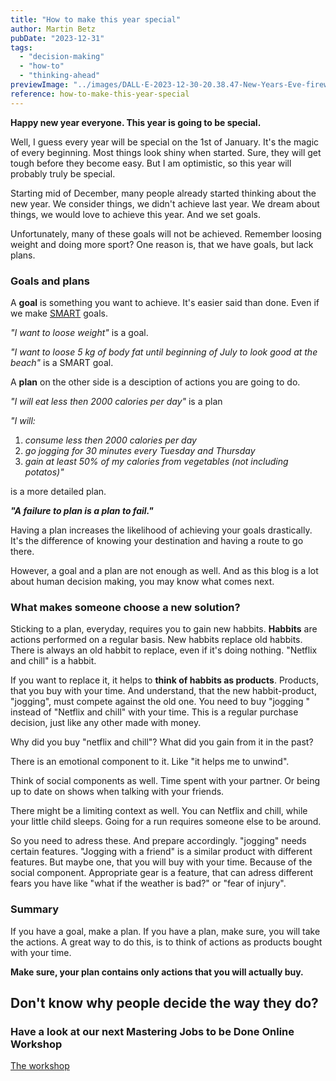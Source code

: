```yaml
---
title: "How to make this year special"
author: Martin Betz
pubDate: "2023-12-31"
tags:
  - "decision-making"
  - "how-to"
  - "thinking-ahead"
previewImage: "../images/DALL·E-2023-12-30-20.38.47-New-Years-Eve-fireworks-over-the-city-of-Bonn-Germany-viewed-from-the-Drachenfels.-The-image-is-in-a-watercolor-and-geometric-style-featuring-colo.png"
reference: how-to-make-this-year-special
---
```


**Happy new year everyone. This year is going to be special.**

Well, I guess every year will be special on the 1st of January. It's the magic of every beginning. Most things look shiny when started. Sure, they will get tough before they become easy. But I am optimistic, so this year will probably truly be special.

Starting mid of December, many people already started thinking about the new year. We consider things, we didn't achieve last year. We dream about things, we would love to achieve this year. And we set goals.

Unfortunately, many of these goals will not be achieved. Remember loosing weight and doing more sport? One reason is, that we have goals, but lack plans.

### Goals and plans

A **goal** is something you want to achieve. It's easier said than done. Even if we make [SMART](https://de.wikipedia.org/wiki/SMART_(Projektmanagement)) goals.

_"I want to loose weight"_ is a goal.

_"I want to loose 5 kg of body fat until beginning of July to look good at the beach"_ is a SMART goal.

A **plan** on the other side is a desciption of actions you are going to do.

_"I will eat less then 2000 calories per day"_ is a plan

_"I will:_

1. _consume less then 2000 calories per day_
2. _go jogging for 30 minutes every Tuesday and Thursday_
3. _gain at least 50% of my calories from vegetables (not including potatos)"_

is a more detailed plan.

**_"A failure to plan is a plan to fail."_**

Having a plan increases the likelihood of achieving your goals drastically. It's the difference of knowing your destination and having a route to go there.

However, a goal and a plan are not enough as well. And as this blog is a lot about human decision making, you may know what comes next.

### What makes someone choose a new solution?

Sticking to a plan, everyday, requires you to gain new habbits. **Habbits** are actions performed on a regular basis. New habbits replace old habbits. There is always an old habbit to replace, even if it's doing nothing. "Netflix and chill" is a habbit.

If you want to replace it, it helps to **think of habbits as products**. Products, that you buy with your time. And understand, that the new habbit-product, "jogging", must compete against the old one. You need to buy "jogging " instead of "Netflix and chill" with your time. This is a regular purchase decision, just like any other made with money. 

Why did you buy "netflix and chill"? What did you gain from it in the past?

There is an emotional component to it. Like "it helps me to unwind".

Think of social components as well. Time spent with your partner. Or being up to date on shows when talking with your friends.

There might be a limiting context as well. You can Netflix and chill, while your little child sleeps. Going for a run requires someone else to be around.

So you need to adress these. And prepare accordingly. "jogging" needs certain features. "Jogging with a friend" is a similar product with different features. But maybe one, that you will buy with your time. Because of the social component. Appropriate gear is a feature, that can adress different fears you have like "what if the weather is bad?" or "fear of injury".

### Summary

If you have a goal, make a plan. If you have a plan, make sure, you will take the actions. A great way to do this, is to think of actions as products bought with your time. 

**Make sure, your plan contains only actions that you will actually buy.**

## Don't know why people decide the way they do?

### Have a look at our next Mastering Jobs to be Done Online Workshop

[The workshop](/services/mastering-jobs-to-be-done-online-workshop/)
